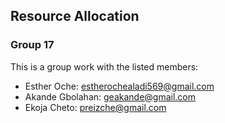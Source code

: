 ## Resource Allocation

### Group 17

This is a group work with the listed members:
- Esther Oche: estherochealadi569@gmail.com
- Akande Gbolahan: geakande@gmail.com
- Ekoja Cheto: preizche@gmail.com
